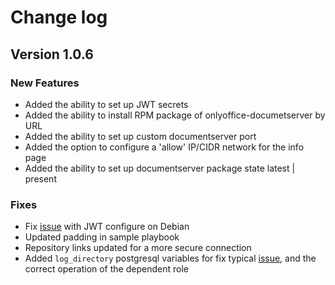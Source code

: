 # Change log

## Version 1.0.6

### New Features

* Added the ability to set up JWT secrets
* Added the ability to install RPM package of onlyoffice-documetserver by URL
* Added the ability to set up custom documentserver port
* Added the option to configure a 'allow' IP/CIDR network for the info page
* Added the ability to set up documentserver package state latest | present

### Fixes

* Fix [issue](https://github.com/ONLYOFFICE/ansible-role-documentserver/issues/43) with JWT configure on Debian
* Updated padding in sample playbook
* Repository links updated for a more secure connection
* Added `log_directory` postgresql variables for fix typical [issue](https://github.com/geerlingguy/ansible-role-mysql/issues/175),
  and the correct operation of the dependent role
